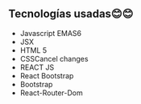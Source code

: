  
## Tecnologías usadas😊😊

- Javascript EMAS6
- JSX
- HTML 5
- CSSCancel changes
- REACT JS
- React Bootstrap
- Bootstrap
- React-Router-Dom
